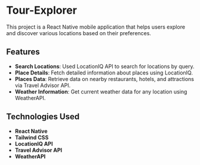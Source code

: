 # Tour-Explorer 
This project is a React Native mobile application that helps users explore and discover various locations based on their preferences.

## Features

- **Search Locations**: Used LocationIQ API to search for locations by query.
- **Place Details**: Fetch detailed information about places using LocationIQ.
- **Places Data**: Retrieve data on nearby restaurants, hotels, and attractions via Travel Advisor API.
- **Weather Information**: Get current weather data for any location using WeatherAPI.

## Technologies Used

- **React Native**
- **Tailwind CSS**
- **LocationIQ API**
- **Travel Advisor API**
- **WeatherAPI**
